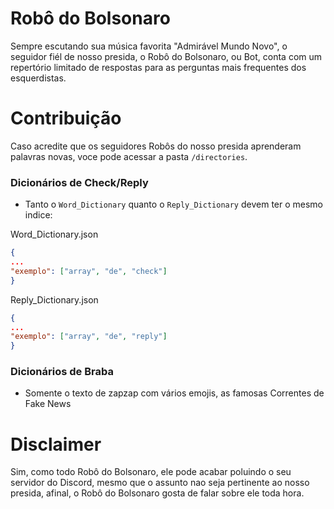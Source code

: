 # Robô do Bolsonaro
Sempre escutando sua música favorita "Admirável Mundo Novo", o seguidor fiél de nosso presida, o Robô do Bolsonaro, ou Bot, conta com um repertório limitado de respostas para as perguntas mais frequentes dos esquerdistas.

# Contribuição
Caso acredite que os seguidores Robôs do nosso presida aprenderam palavras novas, voce pode acessar a pasta `/directories`.

### Dicionários de Check/Reply
- Tanto o `Word_Dictionary` quanto o `Reply_Dictionary` devem ter o mesmo indice:

Word_Dictionary.json
```json
{
...
"exemplo": ["array", "de", "check"]
}
```

Reply_Dictionary.json
```json
{
...
"exemplo": ["array", "de", "reply"]
}
```

### Dicionários de Braba
- Somente o texto de zapzap com vários emojis, as famosas Correntes de Fake News

# Disclaimer
Sim, como todo Robô do Bolsonaro, ele pode acabar poluindo o seu servidor do Discord, mesmo que o assunto nao seja pertinente ao nosso presida, afinal, o Robô do Bolsonaro gosta de falar sobre ele toda hora.
